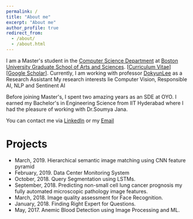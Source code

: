 ```yaml
---
permalink: /
title: "About me"
excerpt: "About me"
author_profile: true
redirect_from: 
  - /about/
  - /about.html
---
```


I am a Master's student in the [Computer Science Department](https://www.bu.edu/academics/cas/departments/computer-science/) 
at [Boston University Graduate School of Arts and Sciences](https://www.bu.edu/academics/grs/). 
[[Curriculum Vitae](dspoorthy.github.io/files/Divya_Spoorthy_Resume.pdf)] 
[[Google Scholar](https://scholar.google.com/citations?user=evsIAZYAAAAJ&hl=en)]. 
Currently, I am working with professor [DokyunLee](https://www.leedokyun.com/) as a Research Assistant
My research interests lie Computer Vision, Responsible AI, NLP and Sentinent AI 

Before joining Master's, I spent two amazing years as an SDE at OYO. I earned my Bachelor's in Engineering Science from IIT Hyderabad
where I had the pleasure of working with Dr.Soumya Jana.

You can contact me via [LinkedIn](https://www.linkedin.com/in/divya-spoorthy-572586141/) or my [Email](divya.spoorthy7@gmail.com)



# Projects
* March, 2019. Hierarchical semantic image matching using CNN feature pyramid
* February, 2019. Data Center Monitoring System
* October, 2018. Query Segmentation using LSTMs.
* September, 2018. Predicting non-small cell lung cancer prognosis my fully automated microscopic pathology image features.
* March, 2018. Image quality assessment for Face Recognition.
* January, 2018. Finding Right Expert for Questions.
* May, 2017. Anemic Blood Detection using Image Processing and ML.
